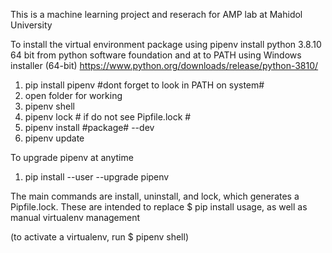 This is a machine learning project and reserach for AMP lab at Mahidol University

To install the virtual environment package using pipenv
install python 3.8.10 64 bit from python software foundation and at to PATH using Windows installer (64-bit)
https://www.python.org/downloads/release/python-3810/

1. pip install pipenv #dont forget to look in PATH on system#
2. open folder for working
3. pipenv shell
4. pipenv lock # if do not see Pipfile.lock #
5. pipenv install #package# --dev
6. pipenv update

To upgrade pipenv at anytime
1. pip install --user --upgrade pipenv

The main commands are install, uninstall, and lock, which generates a Pipfile.lock. These are intended to replace $ pip install usage, as well as manual virtualenv management 

(to activate a virtualenv, run $ pipenv shell)